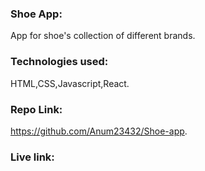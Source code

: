 ### Shoe App:
App for shoe's collection of different brands.
### Technologies used:
HTML,CSS,Javascript,React.
### Repo Link:
https://github.com/Anum23432/Shoe-app.
### Live link:

